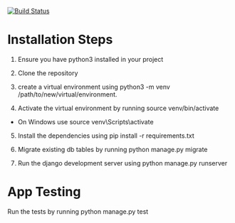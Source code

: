 [![Build Status](https://travis-ci.com/timlubanga/easy-software-django-app.svg?branch=main)](https://travis-ci.com/timlubanga/easy-software-django-app)

# Installation Steps

1. Ensure you have python3 installed in your project

2. Clone the repository

3. create a virtual environment using python3 -m venv /path/to/new/virtual/environment.

4. Activate the virtual environment by running source venv/bin/activate

- On Windows use source venv\Scripts\activate

5. Install the dependencies using pip install -r requirements.txt

6. Migrate existing db tables by running python manage.py migrate

7. Run the django development server using python manage.py runserver

# App Testing

Run the tests by running python manage.py test